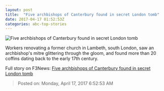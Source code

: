 ```yaml
---
layout: post
title:  "Five archbishops of Canterbury found in secret London tomb"
date: 2017-04-17 01:52:53Z
categories: abc-top-stories
---
```


![Five archbishops of Canterbury found in secret London tomb](http://www.abc.net.au/news/image/8447474-1x1-700x700.jpg)

Workers renovating a former church in Lambeth, south London, saw an archbishop's mitre glittering through the gloom, and found more than 20 coffins dating back to the early 17th century.


Full story on F3News: [Five archbishops of Canterbury found in secret London tomb](http://www.f3nws.com/n/eNWj4B)

> Posted on: Monday, April 17, 2017 6:52:53 AM
